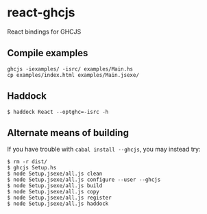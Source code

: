react-ghcjs
===========

React bindings for GHCJS

## Compile examples

    ghcjs -iexamples/ -isrc/ examples/Main.hs
    cp examples/index.html examples/Main.jsexe/

## Haddock

    $ haddock React --optghc=-isrc -h

## Alternate means of building

If you have trouble with `cabal install --ghcjs`, you may instead try:

    $ rm -r dist/
    $ ghcjs Setup.hs
    $ node Setup.jsexe/all.js clean
    $ node Setup.jsexe/all.js configure --user --ghcjs
    $ node Setup.jsexe/all.js build
    $ node Setup.jsexe/all.js copy
    $ node Setup.jsexe/all.js register
    $ node Setup.jsexe/all.js haddock
